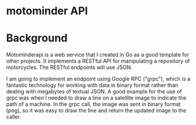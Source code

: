 # motominder API

# Background
Motominderapi is a web service that I created in Go as a good template for other projects.  It implements a RESTful API for manipulating a repository of motorcycles.  The RESTful endpoints will use JSON.  

I am going to implement an endpoint using Google RPC ("grpc"), which is a fantastic technology for working with data in binary format rather than dealing with megabytes of textual JSON.  A good example for the use of grpc was when I needed to draw a line on a satellite image to indicate the path of a machine.  In the grpc call, the image was sent in binary format (png), so it was easy to draw the line and return the updated image to the caller. 

